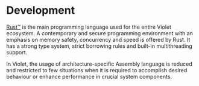 # Development

[Rust&trade;](https://rust-lang.org) is the main programming language used for the entire Violet ecosystem. A contemporary and secure programming environment with an emphasis on memory safety, concurrency and speed is offered by Rust. It has a strong type system, strict borrowing rules and built-in multithreading support.

In Violet, the usage of architecture-specific Assembly language is reduced and restricted
to few situations when it is required to accomplish desired behaviour or enhance
performance in crucial system components.

